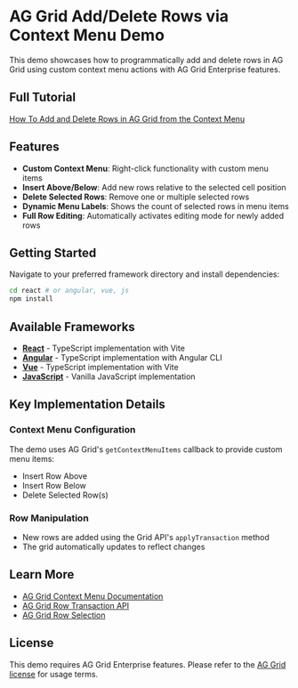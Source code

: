 # AG Grid Add/Delete Rows via Context Menu Demo

This demo showcases how to programmatically add and delete rows in AG Grid using custom context menu actions with AG Grid Enterprise features.

## Full Tutorial

[How To Add and Delete Rows in AG Grid from the Context Menu](blog.ag-grid.com/how-to-add-and-delete-rows-in-ag-grid-from-the-context-menu/)

## Features

- **Custom Context Menu**: Right-click functionality with custom menu items
- **Insert Above/Below**: Add new rows relative to the selected cell position
- **Delete Selected Rows**: Remove one or multiple selected rows
- **Dynamic Menu Labels**: Shows the count of selected rows in menu items
- **Full Row Editing**: Automatically activates editing mode for newly added rows

## Getting Started

Navigate to your preferred framework directory and install dependencies:

```bash
cd react # or angular, vue, js
npm install
```

## Available Frameworks

- **[React](./react/)** - TypeScript implementation with Vite
- **[Angular](./angular/)** - TypeScript implementation with Angular CLI
- **[Vue](./vue/)** - TypeScript implementation with Vite
- **[JavaScript](./js/)** - Vanilla JavaScript implementation

## Key Implementation Details

### Context Menu Configuration

The demo uses AG Grid's `getContextMenuItems` callback to provide custom menu items:

- Insert Row Above
- Insert Row Below
- Delete Selected Row(s)

### Row Manipulation

- New rows are added using the Grid API's `applyTransaction` method
- The grid automatically updates to reflect changes

## Learn More

- [AG Grid Context Menu Documentation](https://www.ag-grid.com/data-grid/context-menu/)
- [AG Grid Row Transaction API](https://www.ag-grid.com/data-grid/data-update-transactions/)
- [AG Grid Row Selection](https://www.ag-grid.com/data-grid/row-selection/)

## License

This demo requires AG Grid Enterprise features. Please refer to the [AG Grid license](https://www.ag-grid.com/license) for usage terms.
